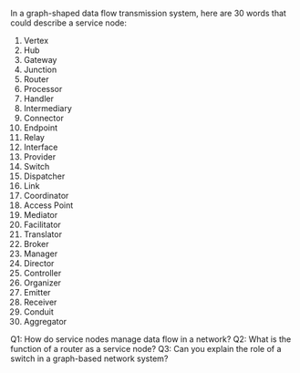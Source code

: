 In a graph-shaped data flow transmission system, here are 30 words that could describe a service node:

1. Vertex
2. Hub
3. Gateway
4. Junction
5. Router
6. Processor
7. Handler
8. Intermediary
9. Connector
10. Endpoint
11. Relay
12. Interface
13. Provider
14. Switch
15. Dispatcher
16. Link
17. Coordinator
18. Access Point
19. Mediator
20. Facilitator
21. Translator
22. Broker
23. Manager
24. Director
25. Controller
26. Organizer
27. Emitter
28. Receiver
29. Conduit
30. Aggregator

Q1: How do service nodes manage data flow in a network?
Q2: What is the function of a router as a service node?
Q3: Can you explain the role of a switch in a graph-based network system?
